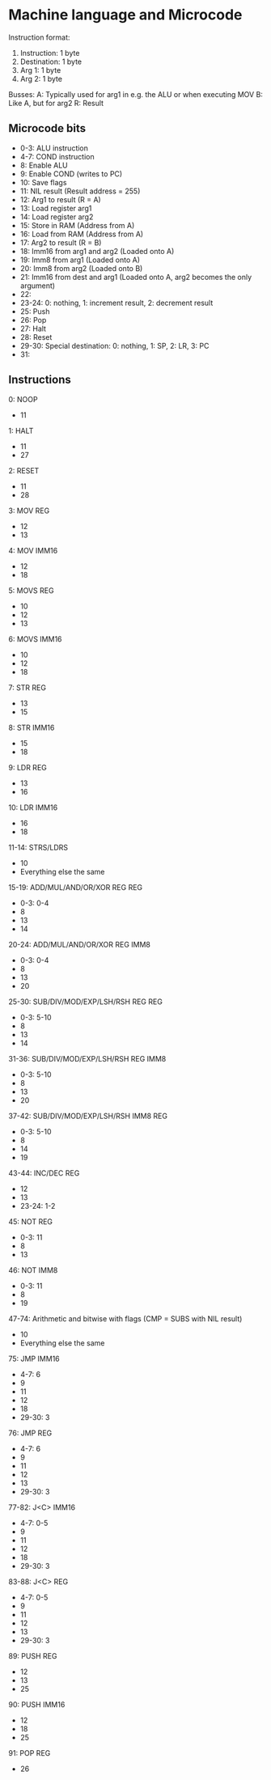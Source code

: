 # Machine language and Microcode

Instruction format:
1. Instruction: 1 byte
2. Destination: 1 byte
3. Arg 1:       1 byte
4. Arg 2:       1 byte

Busses:
A: Typically used for arg1 in e.g. the ALU or when executing MOV
B: Like A, but for arg2
R: Result

## Microcode bits
- 0-3: ALU instruction
- 4-7: COND instruction
- 8: Enable ALU
- 9: Enable COND (writes to PC)
- 10: Save flags
- 11: NIL result (Result address = 255)
- 12: Arg1 to result (R = A)
- 13: Load register arg1
- 14: Load register arg2
- 15: Store in RAM  (Address from A)
- 16: Load from RAM (Address from A)
- 17: Arg2 to result (R = B)
- 18: Imm16 from arg1 and arg2 (Loaded onto A)
- 19: Imm8 from arg1 (Loaded onto A)
- 20: Imm8 from arg2 (Loaded onto B)
- 21: Imm16 from dest and arg1 (Loaded onto A, arg2 becomes the only argument)
- 22: 
- 23-24: 0: nothing, 1: increment result, 2: decrement result
- 25: Push
- 26: Pop
- 27: Halt
- 28: Reset
- 29-30: Special destination: 0: nothing, 1: SP, 2: LR, 3: PC
- 31: 

## Instructions

0: NOOP
- 11

1: HALT
- 11
- 27

2: RESET
- 11
- 28

3: MOV REG
- 12
- 13

4: MOV IMM16
- 12
- 18

5: MOVS REG
- 10
- 12
- 13

6: MOVS IMM16
- 10
- 12
- 18

7: STR REG
- 13
- 15

8: STR IMM16
- 15
- 18

9: LDR REG
- 13
- 16

10: LDR IMM16
- 16
- 18

11-14: STRS/LDRS
- 10
- Everything else the same

15-19: ADD/MUL/AND/OR/XOR REG REG
- 0-3: 0-4
- 8
- 13
- 14

20-24: ADD/MUL/AND/OR/XOR REG IMM8
- 0-3: 0-4
- 8
- 13
- 20

25-30: SUB/DIV/MOD/EXP/LSH/RSH REG REG
- 0-3: 5-10
- 8
- 13
- 14

31-36: SUB/DIV/MOD/EXP/LSH/RSH REG IMM8
- 0-3: 5-10
- 8
- 13
- 20

37-42: SUB/DIV/MOD/EXP/LSH/RSH IMM8 REG
- 0-3: 5-10
- 8
- 14
- 19

43-44: INC/DEC REG
- 12
- 13
- 23-24: 1-2

45: NOT REG
- 0-3: 11
- 8
- 13

46: NOT IMM8
- 0-3: 11
- 8
- 19

47-74: Arithmetic and bitwise with flags (CMP = SUBS with NIL result)
- 10
- Everything else the same

75: JMP IMM16
- 4-7: 6
- 9
- 11
- 12
- 18
- 29-30: 3

76: JMP REG
- 4-7: 6
- 9
- 11
- 12
- 13
- 29-30: 3

77-82: J\<C\> IMM16
- 4-7: 0-5
- 9
- 11
- 12
- 18
- 29-30: 3

83-88: J\<C\> REG
- 4-7: 0-5
- 9
- 11
- 12
- 13
- 29-30: 3

89: PUSH REG
- 12
- 13
- 25

90: PUSH IMM16
- 12
- 18
- 25

91: POP REG
- 26